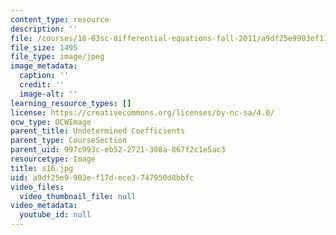 ```yaml
---
content_type: resource
description: ''
file: /courses/18-03sc-differential-equations-fall-2011/a9df25e9903ef17dece3747950d8bbfc_s16.jpg
file_size: 1495
file_type: image/jpeg
image_metadata:
  caption: ''
  credit: ''
  image-alt: ''
learning_resource_types: []
license: https://creativecommons.org/licenses/by-nc-sa/4.0/
ocw_type: OCWImage
parent_title: Undetermined Coefficients
parent_type: CourseSection
parent_uid: 997c993c-eb52-2721-308a-867f2c1e5ac3
resourcetype: Image
title: s16.jpg
uid: a9df25e9-903e-f17d-ece3-747950d8bbfc
video_files:
  video_thumbnail_file: null
video_metadata:
  youtube_id: null
---
```

